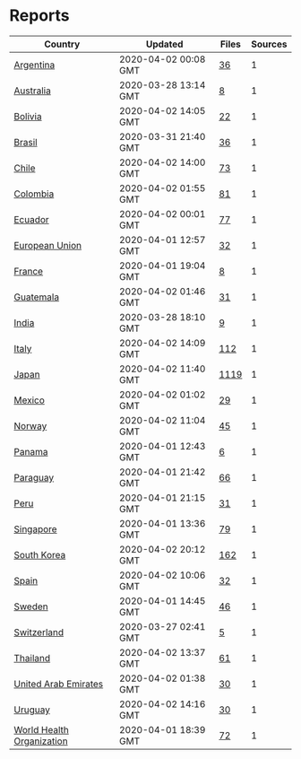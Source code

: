 # Reports

| Country | Updated | Files | Sources |
| --- | --- | --- | --- |
| [Argentina](ar/README.md) | 2020-04-02 00:08 GMT | [36](ar/README.md) | 1 |
| [Australia](au/README.md) | 2020-03-28 13:14 GMT | [8](au/README.md) | 1 |
| [Bolivia](bo/README.md) | 2020-04-02 14:05 GMT | [22](bo/README.md) | 1 |
| [Brasil](br/README.md) | 2020-03-31 21:40 GMT | [36](br/README.md) | 1 |
| [Chile](cl/README.md) | 2020-04-02 14:00 GMT | [73](cl/README.md) | 1 |
| [Colombia](co/README.md) | 2020-04-02 01:55 GMT | [81](co/README.md) | 1 |
| [Ecuador](ec/README.md) | 2020-04-02 00:01 GMT | [77](ec/README.md) | 1 |
| [European Union](eu/README.md) | 2020-04-01 12:57 GMT | [32](eu/README.md) | 1 |
| [France](fr/README.md) | 2020-04-01 19:04 GMT | [8](fr/README.md) | 1 |
| [Guatemala](gt/README.md) | 2020-04-02 01:46 GMT | [31](gt/README.md) | 1 |
| [India](in/README.md) | 2020-03-28 18:10 GMT | [9](in/README.md) | 1 |
| [Italy](it/README.md) | 2020-04-02 14:09 GMT | [112](it/README.md) | 1 |
| [Japan](jp/README.md) | 2020-04-02 11:40 GMT | [1119](jp/README.md) | 1 |
| [Mexico](mx/README.md) | 2020-04-02 01:02 GMT | [29](mx/README.md) | 1 |
| [Norway](no/README.md) | 2020-04-02 11:04 GMT | [45](no/README.md) | 1 |
| [Panama](pa/README.md) | 2020-04-01 12:43 GMT | [6](pa/README.md) | 1 |
| [Paraguay](py/README.md) | 2020-04-01 21:42 GMT | [66](py/README.md) | 1 |
| [Peru](pe/README.md) | 2020-04-01 21:15 GMT | [31](pe/README.md) | 1 |
| [Singapore](sg/README.md) | 2020-04-01 13:36 GMT | [79](sg/README.md) | 1 |
| [South Korea](kr/README.md) | 2020-04-02 20:12 GMT | [162](kr/README.md) | 1 |
| [Spain](es/README.md) | 2020-04-02 10:06 GMT | [32](es/README.md) | 1 |
| [Sweden](se/README.md) | 2020-04-01 14:45 GMT | [46](se/README.md) | 1 |
| [Switzerland](ch/README.md) | 2020-03-27 02:41 GMT | [5](ch/README.md) | 1 |
| [Thailand](th/README.md) | 2020-04-02 13:37 GMT | [61](th/README.md) | 1 |
| [United Arab Emirates](ae/README.md) | 2020-04-02 01:38 GMT | [30](ae/README.md) | 1 |
| [Uruguay](uy/README.md) | 2020-04-02 14:16 GMT | [30](uy/README.md) | 1 |
| [World Health Organization](who/README.md) | 2020-04-01 18:39 GMT | [72](who/README.md) | 1 |
